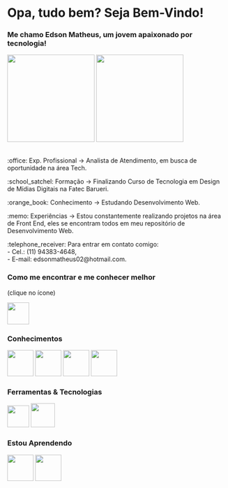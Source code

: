 # Opa, tudo bem? Seja Bem-Vindo!
### Me chamo Edson Matheus, um jovem apaixonado por tecnologia!      

<!-- Github Stats  -->
<div>
    <img height="200em" src="https://github-readme-stats.vercel.app/api?username=ed-matheus&show_icons=true&theme=algolia" />
    <img height="200em" src="https://github-readme-stats.vercel.app/api/top-langs/?username=ed-matheus&layout=compact$langs_count=8&theme=algolia&height=900"/>
</div>    


<br>
<p>:office: Exp. Profissional -> Analista de Atendimento, em busca de oportunidade na área Tech.</p>
<p>:school_satchel: Formação -> Finalizando Curso de Tecnologia em Design de Mídias Digitais na Fatec Barueri.</p>
<p>:orange_book: Conhecimento -> Estudando Desenvolvimento Web.</p>
<p>:memo: Experiências -> Estou constantemente realizando projetos na área de Front End, eles se encontram todos em meu repositório de Desenvolvimento Web.</p>
<p>:telephone_receiver: Para entrar em contato comigo:<br>
    - Cel.: (11) 94383-4648,<br>
    - E-mail: edsonmatheus02@hotmail.com.</p>

### Como me encontrar e me conhecer melhor 
<p>(clique no ícone)</p>
<a href="https://www.linkedin.com/in/edson-matheus-b5a0171ba/" target="_blank">
<img src="https://cdn.jsdelivr.net/gh/devicons/devicon/icons/linkedin/linkedin-original.svg" href="https://www.linkedin.com/in/edson-matheus-b5a0171ba/" height=50px weight=50px />
</a>

### Conhecimentos
<div>
    <img src="https://cdn.jsdelivr.net/gh/devicons/devicon/icons/html5/html5-original.svg" width="60" />      
    <img src="https://cdn.jsdelivr.net/gh/devicons/devicon/icons/css3/css3-original.svg" width="60" />
    <img src="https://cdn.jsdelivr.net/gh/devicons/devicon/icons/javascript/javascript-original.svg" width="60" />
    <img src="https://cdn.jsdelivr.net/gh/devicons/devicon/icons/php/php-original.svg" width="60" />
</div>

### Ferramentas & Tecnologias
<div>
    <img src="https://cdn.jsdelivr.net/gh/devicons/devicon/icons/git/git-original.svg" height=50px weight="55" />
    <img src="https://cdn.jsdelivr.net/gh/devicons/devicon/icons/bootstrap/bootstrap-original.svg" width="55" />
</div>

### Estou Aprendendo
<div>
    <img src="https://cdn.jsdelivr.net/gh/devicons/devicon/icons/typescript/typescript-original.svg" width="60" />
    <img src="https://cdn.jsdelivr.net/gh/devicons/devicon/icons/angularjs/angularjs-plain.svg" width="60" />
</div>
